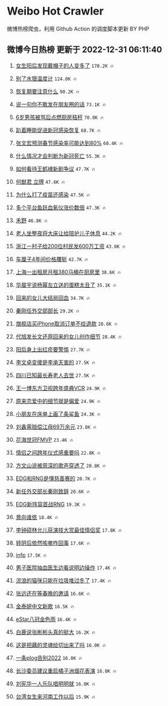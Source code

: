 # Weibo Hot Crawler 



微博热榜爬虫，利用 Github Action 的调度脚本更新 BY PHP 


## 微博今日热榜 更新于 2022-12-31 06:11:40 
1. [女生阳后发现戴帽子的人变多了](https://s.weibo.com/weibo?q=%23%E5%A5%B3%E7%94%9F%E9%98%B3%E5%90%8E%E5%8F%91%E7%8E%B0%E6%88%B4%E5%B8%BD%E5%AD%90%E7%9A%84%E4%BA%BA%E5%8F%98%E5%A4%9A%E4%BA%86%23&t=31&band_rank=1&Refer=top) `170.2K 🔥` 

1. [别了水银温度计](https://s.weibo.com/weibo?q=%23%E5%88%AB%E4%BA%86%E6%B0%B4%E9%93%B6%E6%B8%A9%E5%BA%A6%E8%AE%A1%23&t=31&band_rank=2&Refer=top) `124.0K 🔥` 

1. [恢复期要注意什么](https://s.weibo.com/weibo?q=%23%E6%81%A2%E5%A4%8D%E6%9C%9F%E8%A6%81%E6%B3%A8%E6%84%8F%E4%BB%80%E4%B9%88%23&t=31&band_rank=3&Refer=top) `90.2K 🔥` 

1. [说一句你不敢发在朋友圈的话](https://s.weibo.com/weibo?q=%23%E8%AF%B4%E4%B8%80%E5%8F%A5%E4%BD%A0%E4%B8%8D%E6%95%A2%E5%8F%91%E5%9C%A8%E6%9C%8B%E5%8F%8B%E5%9C%88%E7%9A%84%E8%AF%9D%23&t=31&band_rank=4&Refer=top) `73.1K 🔥` 

1. [6岁男孩被骂后点燃厨房秸秆](https://s.weibo.com/weibo?q=%236%E5%B2%81%E7%94%B7%E5%AD%A9%E8%A2%AB%E9%AA%82%E5%90%8E%E7%82%B9%E7%87%83%E5%8E%A8%E6%88%BF%E7%A7%B8%E7%A7%86%23&t=31&band_rank=5&Refer=top) `70.0K 🔥` 

1. [趴着睡能促进新冠感染恢复](https://s.weibo.com/weibo?q=%23%E8%B6%B4%E7%9D%80%E7%9D%A1%E8%83%BD%E4%BF%83%E8%BF%9B%E6%96%B0%E5%86%A0%E6%84%9F%E6%9F%93%E6%81%A2%E5%A4%8D%23&t=31&band_rank=6&Refer=top) `68.7K 🔥` 

1. [张文宏预测春节感染率可能达到80%](https://s.weibo.com/weibo?q=%23%E5%BC%A0%E6%96%87%E5%AE%8F%E9%A2%84%E6%B5%8B%E6%98%A5%E8%8A%82%E6%84%9F%E6%9F%93%E7%8E%87%E5%8F%AF%E8%83%BD%E8%BE%BE%E5%88%B080%25%23&t=31&band_rank=7&Refer=top) `60.4K 🔥` 

1. [什么情况才会判断为新冠死亡](https://s.weibo.com/weibo?q=%23%E4%BB%80%E4%B9%88%E6%83%85%E5%86%B5%E6%89%8D%E4%BC%9A%E5%88%A4%E6%96%AD%E4%B8%BA%E6%96%B0%E5%86%A0%E6%AD%BB%E4%BA%A1%23&t=31&band_rank=8&Refer=top) `55.3K 🔥` 

1. [如何看待王鹤棣新剧争议](https://s.weibo.com/weibo?q=%23%E5%A6%82%E4%BD%95%E7%9C%8B%E5%BE%85%E7%8E%8B%E9%B9%A4%E6%A3%A3%E6%96%B0%E5%89%A7%E4%BA%89%E8%AE%AE%23&t=31&band_rank=9&Refer=top) `47.7K 🔥` 

1. [何猷君 立牌](https://s.weibo.com/weibo?q=%E4%BD%95%E7%8C%B7%E5%90%9B%20%E7%AB%8B%E7%89%8C&t=31&band_rank=10&Refer=top) `47.6K 🔥` 

1. [为什么打了疫苗还感染](https://s.weibo.com/weibo?q=%23%E4%B8%BA%E4%BB%80%E4%B9%88%E6%89%93%E4%BA%86%E7%96%AB%E8%8B%97%E8%BF%98%E6%84%9F%E6%9F%93%23&t=31&band_rank=11&Refer=top) `47.5K 🔥` 

1. [多个平台鱼跃血氧仪涨价数倍](https://s.weibo.com/weibo?q=%23%E5%A4%9A%E4%B8%AA%E5%B9%B3%E5%8F%B0%E9%B1%BC%E8%B7%83%E8%A1%80%E6%B0%A7%E4%BB%AA%E6%B6%A8%E4%BB%B7%E6%95%B0%E5%80%8D%23&t=31&band_rank=12&Refer=top) `47.3K 🔥` 

1. [禾野](https://s.weibo.com/weibo?q=%E7%A6%BE%E9%87%8E&t=31&band_rank=13&Refer=top) `46.8K 🔥` 

1. [老人坐整夜将大床让给陪护儿子休息](https://s.weibo.com/weibo?q=%23%E8%80%81%E4%BA%BA%E5%9D%90%E6%95%B4%E5%A4%9C%E5%B0%86%E5%A4%A7%E5%BA%8A%E8%AE%A9%E7%BB%99%E9%99%AA%E6%8A%A4%E5%84%BF%E5%AD%90%E4%BC%91%E6%81%AF%23&t=31&band_rank=14&Refer=top) `44.2K 🔥` 

1. [浙江一村子给200位村民发600万工资](https://s.weibo.com/weibo?q=%23%E6%B5%99%E6%B1%9F%E4%B8%80%E6%9D%91%E5%AD%90%E7%BB%99200%E4%BD%8D%E6%9D%91%E6%B0%91%E5%8F%91600%E4%B8%87%E5%B7%A5%E8%B5%84%23&t=31&band_rank=15&Refer=top) `43.0K 🔥` 

1. [车厘子4年间价格腰斩](https://s.weibo.com/weibo?q=%23%E8%BD%A6%E5%8E%98%E5%AD%904%E5%B9%B4%E9%97%B4%E4%BB%B7%E6%A0%BC%E8%85%B0%E6%96%A9%23&t=31&band_rank=16&Refer=top) `42.7K 🔥` 

1. [上海一出租房月租380马桶在厨房里](https://s.weibo.com/weibo?q=%23%E4%B8%8A%E6%B5%B7%E4%B8%80%E5%87%BA%E7%A7%9F%E6%88%BF%E6%9C%88%E7%A7%9F380%E9%A9%AC%E6%A1%B6%E5%9C%A8%E5%8E%A8%E6%88%BF%E9%87%8C%23&t=31&band_rank=17&Refer=top) `38.6K 🔥` 

1. [华晨宇说杨幂左立送的蛋糕太丑了](https://s.weibo.com/weibo?q=%23%E5%8D%8E%E6%99%A8%E5%AE%87%E8%AF%B4%E6%9D%A8%E5%B9%82%E5%B7%A6%E7%AB%8B%E9%80%81%E7%9A%84%E8%9B%8B%E7%B3%95%E5%A4%AA%E4%B8%91%E4%BA%86%23&t=31&band_rank=18&Refer=top) `35.1K 🔥` 

1. [回来的女儿大结局回血](https://s.weibo.com/weibo?q=%23%E5%9B%9E%E6%9D%A5%E7%9A%84%E5%A5%B3%E5%84%BF%E5%A4%A7%E7%BB%93%E5%B1%80%E5%9B%9E%E8%A1%80%23&t=31&band_rank=19&Refer=top) `34.7K 🔥` 

1. [秦刚任外交部部长](https://s.weibo.com/weibo?q=%23%E7%A7%A6%E5%88%9A%E4%BB%BB%E5%A4%96%E4%BA%A4%E9%83%A8%E9%83%A8%E9%95%BF%23&t=31&band_rank=20&Refer=top) `29.2K 🔥` 

1. [旗舰店买iPhone取消订单不给退款](https://s.weibo.com/weibo?q=%23%E6%97%97%E8%88%B0%E5%BA%97%E4%B9%B0iPhone%E5%8F%96%E6%B6%88%E8%AE%A2%E5%8D%95%E4%B8%8D%E7%BB%99%E9%80%80%E6%AC%BE%23&t=31&band_rank=21&Refer=top) `28.6K 🔥` 

1. [代旭发长文还原回来的女儿创作细节](https://s.weibo.com/weibo?q=%23%E4%BB%A3%E6%97%AD%E5%8F%91%E9%95%BF%E6%96%87%E8%BF%98%E5%8E%9F%E5%9B%9E%E6%9D%A5%E7%9A%84%E5%A5%B3%E5%84%BF%E5%88%9B%E4%BD%9C%E7%BB%86%E8%8A%82%23&t=31&band_rank=22&Refer=top) `28.4K 🔥` 

1. [阳后身上出红疹要警惕](https://s.weibo.com/weibo?q=%23%E9%98%B3%E5%90%8E%E8%BA%AB%E4%B8%8A%E5%87%BA%E7%BA%A2%E7%96%B9%E8%A6%81%E8%AD%A6%E6%83%95%23&t=31&band_rank=23&Refer=top) `27.7K 🔥` 

1. [李文卓变傻是李承天害的](https://s.weibo.com/weibo?q=%23%E6%9D%8E%E6%96%87%E5%8D%93%E5%8F%98%E5%82%BB%E6%98%AF%E6%9D%8E%E6%89%BF%E5%A4%A9%E5%AE%B3%E7%9A%84%23&t=31&band_rank=24&Refer=top) `27.5K 🔥` 

1. [四川已知最长寿老人去世](https://s.weibo.com/weibo?q=%23%E5%9B%9B%E5%B7%9D%E5%B7%B2%E7%9F%A5%E6%9C%80%E9%95%BF%E5%AF%BF%E8%80%81%E4%BA%BA%E5%8E%BB%E4%B8%96%23&t=31&band_rank=25&Refer=top) `27.5K 🔥` 

1. [王一博东方卫视跨年盛典VCR](https://s.weibo.com/weibo?q=%23%E7%8E%8B%E4%B8%80%E5%8D%9A%E4%B8%9C%E6%96%B9%E5%8D%AB%E8%A7%86%E8%B7%A8%E5%B9%B4%E7%9B%9B%E5%85%B8VCR%23&t=31&band_rank=26&Refer=top) `24.9K 🔥` 

1. [原来恋爱中的细节就是偏爱](https://s.weibo.com/weibo?q=%23%E5%8E%9F%E6%9D%A5%E6%81%8B%E7%88%B1%E4%B8%AD%E7%9A%84%E7%BB%86%E8%8A%82%E5%B0%B1%E6%98%AF%E5%81%8F%E7%88%B1%23&t=31&band_rank=27&Refer=top) `24.9K 🔥` 

1. [小朋友在床单上画了条鲨鱼](https://s.weibo.com/weibo?q=%23%E5%B0%8F%E6%9C%8B%E5%8F%8B%E5%9C%A8%E5%BA%8A%E5%8D%95%E4%B8%8A%E7%94%BB%E4%BA%86%E6%9D%A1%E9%B2%A8%E9%B1%BC%23&t=31&band_rank=28&Refer=top) `24.3K 🔥` 

1. [刘鑫需赔偿江母69万余元](https://s.weibo.com/weibo?q=%23%E5%88%98%E9%91%AB%E9%9C%80%E8%B5%94%E5%81%BF%E6%B1%9F%E6%AF%8D69%E4%B8%87%E4%BD%99%E5%85%83%23&t=31&band_rank=29&Refer=top) `23.8K 🔥` 

1. [花海世冠FMVP](https://s.weibo.com/weibo?q=%23%E8%8A%B1%E6%B5%B7%E4%B8%96%E5%86%A0FMVP%23&t=31&band_rank=30&Refer=top) `23.4K 🔥` 

1. [情侣之间跨年仪式感重要吗](https://s.weibo.com/weibo?q=%23%E6%83%85%E4%BE%A3%E4%B9%8B%E9%97%B4%E8%B7%A8%E5%B9%B4%E4%BB%AA%E5%BC%8F%E6%84%9F%E9%87%8D%E8%A6%81%E5%90%97%23&t=31&band_rank=31&Refer=top) `22.8K 🔥` 

1. [方文山说被周深的歌声穿透了](https://s.weibo.com/weibo?q=%23%E6%96%B9%E6%96%87%E5%B1%B1%E8%AF%B4%E8%A2%AB%E5%91%A8%E6%B7%B1%E7%9A%84%E6%AD%8C%E5%A3%B0%E7%A9%BF%E9%80%8F%E4%BA%86%23&t=31&band_rank=32&Refer=top) `20.8K 🔥` 

1. [EDG和RNG是懂慈善赛的](https://s.weibo.com/weibo?q=%23EDG%E5%92%8CRNG%E6%98%AF%E6%87%82%E6%85%88%E5%96%84%E8%B5%9B%E7%9A%84%23&t=31&band_rank=33&Refer=top) `20.7K 🔥` 

1. [新任外交部长秦刚致辞](https://s.weibo.com/weibo?q=%23%E6%96%B0%E4%BB%BB%E5%A4%96%E4%BA%A4%E9%83%A8%E9%95%BF%E7%A7%A6%E5%88%9A%E8%87%B4%E8%BE%9E%23&t=31&band_rank=34&Refer=top) `20.6K 🔥` 

1. [EDG新阵容首战RNG](https://s.weibo.com/weibo?q=%23EDG%E6%96%B0%E9%98%B5%E5%AE%B9%E9%A6%96%E6%88%98RNG%23&t=31&band_rank=35&Refer=top) `19.3K 🔥` 

1. [景向谁依](https://s.weibo.com/weibo?q=%E6%99%AF%E5%90%91%E8%B0%81%E4%BE%9D&t=31&band_rank=36&Refer=top) `18.4K 🔥` 

1. [李钟硕林允儿获演技大赏最佳情侣奖](https://s.weibo.com/weibo?q=%23%E6%9D%8E%E9%92%9F%E7%A1%95%E6%9E%97%E5%85%81%E5%84%BF%E8%8E%B7%E6%BC%94%E6%8A%80%E5%A4%A7%E8%B5%8F%E6%9C%80%E4%BD%B3%E6%83%85%E4%BE%A3%E5%A5%96%23&t=31&band_rank=37&Refer=top) `17.8K 🔥` 

1. [转阴后依然咳嗽咋回事](https://s.weibo.com/weibo?q=%23%E8%BD%AC%E9%98%B4%E5%90%8E%E4%BE%9D%E7%84%B6%E5%92%B3%E5%97%BD%E5%92%8B%E5%9B%9E%E4%BA%8B%23&t=31&band_rank=38&Refer=top) `17.6K 🔥` 

1. [infp](https://s.weibo.com/weibo?q=infp&t=31&band_rank=39&Refer=top) `17.5K 🔥` 

1. [男子医院抽血医生边看说明边操作](https://s.weibo.com/weibo?q=%23%E7%94%B7%E5%AD%90%E5%8C%BB%E9%99%A2%E6%8A%BD%E8%A1%80%E5%8C%BB%E7%94%9F%E8%BE%B9%E7%9C%8B%E8%AF%B4%E6%98%8E%E8%BE%B9%E6%93%8D%E4%BD%9C%23&t=31&band_rank=40&Refer=top) `17.4K 🔥` 

1. [流浪的猫咪只能在垃圾堆过冬了](https://s.weibo.com/weibo?q=%23%E6%B5%81%E6%B5%AA%E7%9A%84%E7%8C%AB%E5%92%AA%E5%8F%AA%E8%83%BD%E5%9C%A8%E5%9E%83%E5%9C%BE%E5%A0%86%E8%BF%87%E5%86%AC%E4%BA%86%23&t=31&band_rank=41&Refer=top) `17.4K 🔥` 

1. [张远还在等春晚的邀请](https://s.weibo.com/weibo?q=%23%E5%BC%A0%E8%BF%9C%E8%BF%98%E5%9C%A8%E7%AD%89%E6%98%A5%E6%99%9A%E7%9A%84%E9%82%80%E8%AF%B7%23&t=31&band_rank=42&Refer=top) `16.6K 🔥` 

1. [金泰妍中文新歌](https://s.weibo.com/weibo?q=%23%E9%87%91%E6%B3%B0%E5%A6%8D%E4%B8%AD%E6%96%87%E6%96%B0%E6%AD%8C%23&t=31&band_rank=43&Refer=top) `16.5K 🔥` 

1. [eStar八冠金色雨](https://s.weibo.com/weibo?q=%23eStar%E5%85%AB%E5%86%A0%E9%87%91%E8%89%B2%E9%9B%A8%23&t=31&band_rank=44&Refer=top) `16.4K 🔥` 

1. [白鹿说张彬彬头真的挺大](https://s.weibo.com/weibo?q=%23%E7%99%BD%E9%B9%BF%E8%AF%B4%E5%BC%A0%E5%BD%AC%E5%BD%AC%E5%A4%B4%E7%9C%9F%E7%9A%84%E6%8C%BA%E5%A4%A7%23&t=31&band_rank=45&Refer=top) `16.2K 🔥` 

1. [这是把藕的灵魂给切出来了吗](https://s.weibo.com/weibo?q=%23%E8%BF%99%E6%98%AF%E6%8A%8A%E8%97%95%E7%9A%84%E7%81%B5%E9%AD%82%E7%BB%99%E5%88%87%E5%87%BA%E6%9D%A5%E4%BA%86%E5%90%97%23&t=31&band_rank=46&Refer=top) `16.0K 🔥` 

1. [一条plog告别2022](https://s.weibo.com/weibo?q=%23%E4%B8%80%E6%9D%A1plog%E5%91%8A%E5%88%AB2022%23&t=31&band_rank=47&Refer=top) `16.0K 🔥` 

1. [长沙委员建议重启橘子洲烟花表演](https://s.weibo.com/weibo?q=%23%E9%95%BF%E6%B2%99%E5%A7%94%E5%91%98%E5%BB%BA%E8%AE%AE%E9%87%8D%E5%90%AF%E6%A9%98%E5%AD%90%E6%B4%B2%E7%83%9F%E8%8A%B1%E8%A1%A8%E6%BC%94%23&t=31&band_rank=48&Refer=top) `16.0K 🔥` 

1. [刘宪华一人乐队唱明明就](https://s.weibo.com/weibo?q=%23%E5%88%98%E5%AE%AA%E5%8D%8E%E4%B8%80%E4%BA%BA%E4%B9%90%E9%98%9F%E5%94%B1%E6%98%8E%E6%98%8E%E5%B0%B1%23&t=31&band_rank=49&Refer=top) `16.0K 🔥` 

1. [台湾女生来河南工作以后](https://s.weibo.com/weibo?q=%23%E5%8F%B0%E6%B9%BE%E5%A5%B3%E7%94%9F%E6%9D%A5%E6%B2%B3%E5%8D%97%E5%B7%A5%E4%BD%9C%E4%BB%A5%E5%90%8E%23&t=31&band_rank=50&Refer=top) `15.9K 🔥` 

